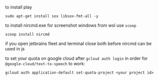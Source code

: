 to install play

```
sudo apt-get install sox libsox-fmt-all -y
```

to install nircmd.exe for screenshot windows from wsl use `scoop`

```
scoop install nircmd
```

if you open jetbrains fleet and terminal close both before nircmd can be used in js

to set your quota on google cloud after `gcloud auth login` in order for `@google-cloud/text-to-speech` to work:

```
gcloud auth application-default set-quota-project <your project id>
```

